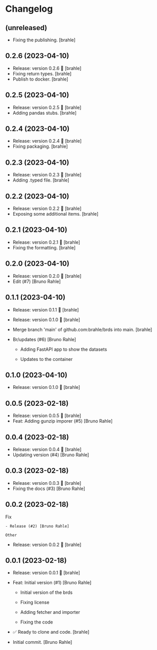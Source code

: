 Changelog
=========


(unreleased)
------------
- Fixing the publishing. [brahle]


0.2.6 (2023-04-10)
------------------
- Release: version 0.2.6 🚀 [brahle]
- Fixing return types. [brahle]
- Publish to docker. [brahle]


0.2.5 (2023-04-10)
------------------
- Release: version 0.2.5 🚀 [brahle]
- Adding pandas stubs. [brahle]


0.2.4 (2023-04-10)
------------------
- Release: version 0.2.4 🚀 [brahle]
- Fixing packaging. [brahle]


0.2.3 (2023-04-10)
------------------
- Release: version 0.2.3 🚀 [brahle]
- Adding .typed file. [brahle]


0.2.2 (2023-04-10)
------------------
- Release: version 0.2.2 🚀 [brahle]
- Exposing some additional items. [brahle]


0.2.1 (2023-04-10)
------------------
- Release: version 0.2.1 🚀 [brahle]
- Fixing the formatting. [brahle]


0.2.0 (2023-04-10)
------------------
- Release: version 0.2.0 🚀 [brahle]
- Edit (#7) [Bruno Rahle]


0.1.1 (2023-04-10)
------------------
- Release: version 0.1.1 🚀 [brahle]
- Release: version 0.1.0 🚀 [brahle]
- Merge branch 'main' of github.com:brahle/brds into main. [brahle]
- Br/updates (#6) [Bruno Rahle]

  * Adding FastAPI app to show the datasets

  * Updates to the container


0.1.0 (2023-04-10)
------------------
- Release: version 0.1.0 🚀 [brahle]


0.0.5 (2023-02-18)
------------------
- Release: version 0.0.5 🚀 [brahle]
- Feat: Adding gunzip imporer (#5) [Bruno Rahle]


0.0.4 (2023-02-18)
------------------
- Release: version 0.0.4 🚀 [brahle]
- Updating version (#4) [Bruno Rahle]


0.0.3 (2023-02-18)
------------------
- Release: version 0.0.3 🚀 [brahle]
- Fixing the docs (#3) [Bruno Rahle]


0.0.2 (2023-02-18)
------------------

Fix
~~~
- Release (#2) [Bruno Rahle]

Other
~~~~~
- Release: version 0.0.2 🚀 [brahle]


0.0.1 (2023-02-18)
------------------
- Release: version 0.0.1 🚀 [brahle]
- Feat: Initial version (#1) [Bruno Rahle]

  * Initial version of the brds

  * Fixing license

  * Adding fetcher and importer

  * Fixing the code
- ✅ Ready to clone and code. [brahle]
- Initial commit. [Bruno Rahle]


